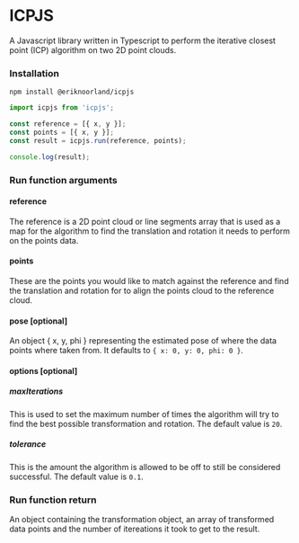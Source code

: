 # ICPJS

A Javascript library written in Typescript to perform the iterative closest point (ICP) algorithm on two 2D point clouds.

### Installation
```
npm install @eriknoorland/icpjs
```

```js
import icpjs from 'icpjs';

const reference = [{ x, y }];
const points = [{ x, y }];
const result = icpjs.run(reference, points);

console.log(result);
```

### Run function arguments

#### reference
The reference is a 2D point cloud or line segments array that is used as a map for the algorithm to find the translation and rotation it needs to perform on the points data.

#### points
These are the points you would like to match against the reference and find the translation and rotation for to align the points cloud to the reference cloud.

#### pose [optional]
An object { x, y, phi } representing the estimated pose of where the data points where taken from. It defaults to `{ x: 0, y: 0, phi: 0 }`.

#### options [optional]

##### maxIterations
This is used to set the maximum number of times the algorithm will try to find the best possible transformation and rotation. The default value is `20`.

##### tolerance
This is the amount the algorithm is allowed to be off to still be considered successful. The default value is `0.1`.

### Run function return
An object containing the transformation object, an array of transformed data points and the number of itereations it took to get to the result.